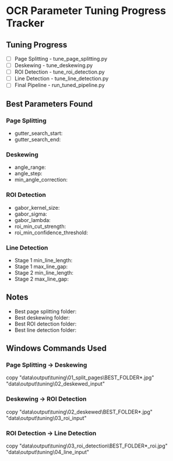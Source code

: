 # OCR Parameter Tuning Progress Tracker

## Tuning Progress
- [ ] Page Splitting - tune_page_splitting.py
- [ ] Deskewing - tune_deskewing.py  
- [ ] ROI Detection - tune_roi_detection.py
- [ ] Line Detection - tune_line_detection.py
- [ ] Final Pipeline - run_tuned_pipeline.py

## Best Parameters Found
### Page Splitting
- gutter_search_start: 
- gutter_search_end: 

### Deskewing  
- angle_range: 
- angle_step:
- min_angle_correction:

### ROI Detection
- gabor_kernel_size:
- gabor_sigma:
- gabor_lambda:
- roi_min_cut_strength:
- roi_min_confidence_threshold:

### Line Detection
- Stage 1 min_line_length:
- Stage 1 max_line_gap:
- Stage 2 min_line_length:
- Stage 2 max_line_gap:

## Notes
- Best page splitting folder:
- Best deskewing folder:
- Best ROI detection folder:
- Best line detection folder:

## Windows Commands Used
### Page Splitting -> Deskewing
copy "data\output\tuning\01_split_pages\BEST_FOLDER\*.jpg" "data\output\tuning\02_deskewed_input\"

### Deskewing -> ROI Detection  
copy "data\output\tuning\02_deskewed\BEST_FOLDER\*.jpg" "data\output\tuning\03_roi_input\"

### ROI Detection -> Line Detection
copy "data\output\tuning\03_roi_detection\BEST_FOLDER\*_roi.jpg" "data\output\tuning\04_line_input\"
